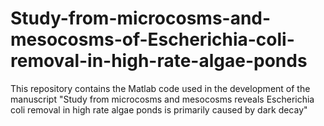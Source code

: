 # Study-from-microcosms-and-mesocosms-of-Escherichia-coli-removal-in-high-rate-algae-ponds
This repository contains the Matlab code used in the development of the manuscript "Study from microcosms and mesocosms reveals Escherichia coli removal in high rate algae ponds is primarily caused by dark decay"
